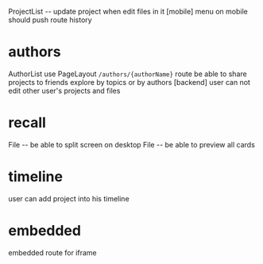 ProjectList -- update project when edit files in it
[mobile] menu on mobile should push route history

# authors

AuthorList use PageLayout
`/authors/{authorName}` route
be able to share projects to friends
explore by topics or by authors
[backend] user can not edit other user's projects and files

# recall

File -- be able to split screen on desktop
File -- be able to preview all cards

# timeline

user can add project into his timeline

# embedded

embedded route for iframe
